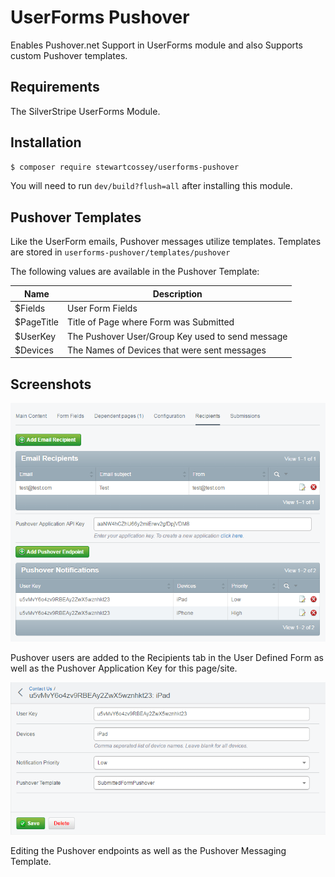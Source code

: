# UserForms Pushover
Enables Pushover.net Support in UserForms module and also Supports custom Pushover templates.

## Requirements
The SilverStripe UserForms Module.

## Installation
```sh
$ composer require stewartcossey/userforms-pushover
```
You will need to run `dev/build?flush=all` after installing this module.

## Pushover Templates
Like the UserForm emails, Pushover messages utilize templates. Templates are stored in `userforms-pushover/templates/pushover`

The following values are available in the Pushover Template:

Name        | Description
----------- | ------------------------------------------------
$Fields     | User Form Fields
$PageTitle  | Title of Page where Form was Submitted
$UserKey    | The Pushover User/Group Key used to send message
$Devices    | The Names of Devices that were sent messages

## Screenshots
![Screenshot](https://github.com/Cossey/userforms-pushover/blob/master/screenshot-recp.png)

Pushover users are added to the Recipients tab in the User Defined Form as well as the Pushover Application Key for this page/site.

![Screenshot](https://github.com/Cossey/userforms-pushover/blob/master/screenshot-pousers.png)

Editing the Pushover endpoints as well as the Pushover Messaging Template.